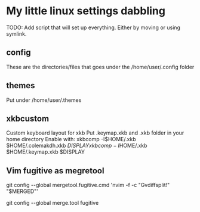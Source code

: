 # My little linux settings dabbling
TODO: Add script that will set up everything. Either by moving or using symlink.

## config
These are the directories/files that goes under the /home/user/.config folder

## themes
Put under /home/user/.themes

## xkbcustom
Custom keyboard layout for xkb
Put .keymap.xkb and .xkb folder in your home directory
Enable with:
xkbcomp -I$HOME/.xkb $HOME/.colemakdh.xkb $DISPLAY
xkbcomp -I$HOME/.xkb $HOME/.keymap.xkb $DISPLAY

## Vim fugitive as megretool
git config --global mergetool.fugitive.cmd 'nvim -f -c "Gvdiffsplit!" "$MERGED"'

git config --global merge.tool fugitive
